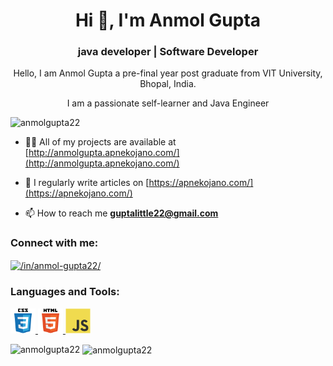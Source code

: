 <h1 align="center">Hi 👋, I'm Anmol Gupta</h1>
<h3 align="center">java developer | Software Developer</h3>
<p align="center">Hello, I am Anmol Gupta a pre-final year post graduate from VIT University, Bhopal, India.</p>
<p align="center">I am a passionate self-learner and  Java Engineer 
</p>


 

<p align="left"> <img src="https://komarev.com/ghpvc/?username=anmolgupta22&label=Profile%20views&color=0e75b6&style=flat" alt="anmolgupta22" /> </p>

- 👨‍💻 All of my projects are available at [http://anmolgupta.apnekojano.com/](http://anmolgupta.apnekojano.com/)

- 📝 I regularly write articles on [https://apnekojano.com/](https://apnekojano.com/)

- 📫 How to reach me **guptalittle22@gmail.com**

<h3 align="left">Connect with me:</h3>
<p align="left">
<a href="https://linkedin.com/in//in/anmol-gupta22/" target="blank"><img align="center" src="https://raw.githubusercontent.com/rahuldkjain/github-profile-readme-generator/master/src/images/icons/Social/linked-in-alt.svg" alt="/in/anmol-gupta22/" height="30" width="40" /></a>
</p>

<h3 align="left">Languages and Tools:</h3>
<p align="left"> <a href="https://www.w3schools.com/css/" target="_blank" rel="noreferrer"> <img src="https://raw.githubusercontent.com/devicons/devicon/master/icons/css3/css3-original-wordmark.svg" alt="css3" width="40" height="40"/> </a> <a href="https://www.w3.org/html/" target="_blank" rel="noreferrer"> <img src="https://raw.githubusercontent.com/devicons/devicon/master/icons/html5/html5-original-wordmark.svg" alt="html5" width="40" height="40"/> </a> <a href="https://developer.mozilla.org/en-US/docs/Web/JavaScript" target="_blank" rel="noreferrer"> <img src="https://raw.githubusercontent.com/devicons/devicon/master/icons/javascript/javascript-original.svg" alt="javascript" width="40" height="40"/> </a> </p>

<p><img align="left" src="https://github-readme-stats.vercel.app/api/top-langs?username=anmolgupta22&show_icons=true&locale=en&layout=compact" alt="anmolgupta22" /></p>

<p>&nbsp;<img align="center" src="https://github-readme-stats.vercel.app/api?username=anmolgupta22&show_icons=true&locale=en" alt="anmolgupta22" /></p>
